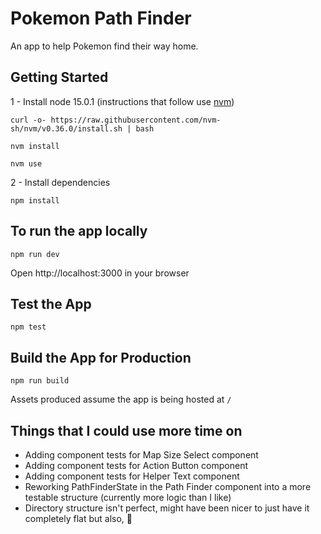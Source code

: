# Pokemon Path Finder

An app to help Pokemon find their way home.

## Getting Started

1 - Install node 15.0.1 (instructions that follow use [nvm](https://github.com/nvm-sh/nvm#installing-and-updating))

```
curl -o- https://raw.githubusercontent.com/nvm-sh/nvm/v0.36.0/install.sh | bash
```

```
nvm install
```

```
nvm use
```

2 - Install dependencies

```
npm install
```

## To run the app locally

```
npm run dev
```

Open http://localhost:3000 in your browser

## Test the App

```
npm test
```

## Build the App for Production

```
npm run build
```

Assets produced assume the app is being hosted at `/`

## Things that I could use more time on

- Adding component tests for Map Size Select component
- Adding component tests for Action Button component
- Adding component tests for Helper Text component
- Reworking PathFinderState in the Path Finder component into a more testable structure (currently more logic than I like)
- Directory structure isn't perfect, might have been nicer to just have it completely flat but also, :shrug:
